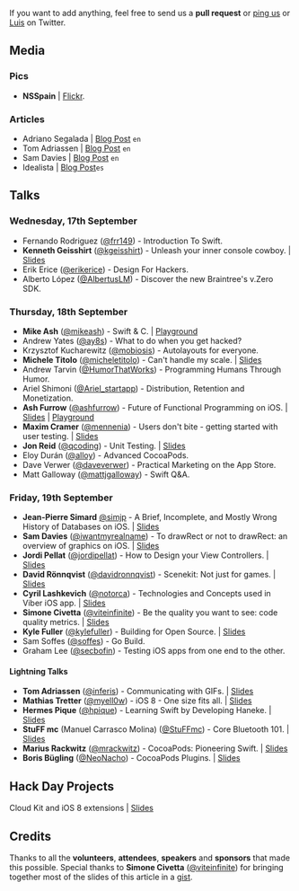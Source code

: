 If you want to add anything, feel free to send us a **pull request** or [ping us](https://twitter.com/nsspain) or [Luis](https://twitter.com/lascorbe) on Twitter.

## Media

### Pics
* **NSSpain** | [Flickr](https://flic.kr/s/aHsk42Txn3).

### Articles
* Adriano Segalada | [Blog Post](http://blog.namics.com/2014/09/nsspain-ios-conference-review.html) ``en``
* Tom Adriassen | [Blog Post](http://blog.inferis.org/blog/2014/09/22/nsspain-2014/) ``en``
* Sam Davies | [Blog Post](http://iwantmyreal.name/blog/2014/09/19/nsspain-2014/) ``en``
* Idealista | [Blog Post](http://www.idealista.com/labs/blog/charlas/resumen-de-la-nsspain-2014-by-idealista/)``es``

## Talks

### Wednesday, 17th September
* Fernando Rodriguez ([@frr149](http://www.twitter.com/frr149)) - Introduction To Swift.
* **Kenneth Geisshirt** ([@kgeisshirt](http://www.twitter.com/kgeisshirt)) - Unleash your inner console cowboy. | [Slides](http://www.slideshare.net/geisshirt/unleash-your-inner-console-cowboy)
* Erik Erice ([@erikerice](http://www.twitter.com/erikerice)) - Design For Hackers.
* Alberto López ([@AlbertusLM](http://www.twitter.com/AlbertusLM)) - Discover the new Braintree's v.Zero SDK.

### Thursday, 18th September
* **Mike Ash** ([@mikeash](http://www.twitter.com/mikeash)) - Swift & C. | [Playground](http://t.co/PWLYU1joru)
* Andrew Yates ([@ay8s](http://www.twitter.com/ay8s)) - What to do when you get hacked?
* Krzysztof Kucharewitz ([@mobiosis](http://www.twitter.com/mobiosis)) - Autolayouts for everyone.
* **Michele Titolo** ([@micheletitolo](http://www.twitter.com/micheletitolo)) - Can't handle my scale. | [Slides](http://www.slideshare.net/micheletitolo/cant-handle-my-scale)
* Andrew Tarvin ([@HumorThatWorks](http://www.twitter.com/HumorThatWorks)) - Programming Humans Through Humor.
* Ariel Shimoni ([@Ariel_startapp](http://www.twitter.com/Ariel_startapp)) - Distribution, Retention and Monetization.
* **Ash Furrow** ([@ashfurrow](http://www.twitter.com/ashfurrow)) - Future of Functional Programming on iOS. | [Slides](https://speakerdeck.com/ashfurrow/the-future-of-functional-programming-on-ios) | [Playground]()
* **Maxim Cramer** ([@mennenia](http://www.twitter.com/mennenia)) - Users don't bite - getting started with user testing. | [Slides](https://speakerdeck.com/mennenia/users-dont-bite-nsspain-2014)
* **Jon Reid** ([@qcoding](http://www.twitter.com/qcoding)) - Unit Testing. | [Slides](https://speakerdeck.com/jonreid/unit-testing-control-your-dependencies)
* Eloy Durán ([@alloy](http://www.twitter.com/alloy)) - Advanced CocoaPods.
* Dave Verwer ([@daveverwer](http://www.twitter.com/daveverwer)) - Practical Marketing on the App Store.
* Matt Galloway ([@mattjgalloway](http://www.twitter.com/mattjgalloway)) - Swift Q&A.

### Friday, 19th September
* **Jean-Pierre Simard** [@simjp](http://www.twitter.com/simjp) - A Brief, Incomplete, and Mostly Wrong History of Databases on iOS. | [Slides](https://speakerdeck.com/jpsim/a-brief-incomplete-and-mostly-wrong-history-of-databases-on-ios)
* **Sam Davies** ([@iwantmyrealname](http://www.twitter.com/iwantmyrealname)) - To drawRect or not to drawRect: an overview of graphics on iOS. | [Slides](https://speakerdeck.com/sammyd/to-drawrect-or-not-to-drawrect)
* **Jordi Pellat** ([@jordipellat](http://www.twitter.com/jordipellat)) - How to Design your View Controllers. | [Slides](https://speakerdeck.com/jpellat/design-your-uiviewcontroller)
* **David Rönnqvist** ([@davidronnqvist](http://www.twitter.com/davidronnqvist)) - Scenekit: Not just for games. | [Slides](https://speakerdeck.com/ronnqvist/not-just-for-games)
* **Cyril Lashkevich** ([@notorca](http://www.twitter.com/notorca)) - Technologies and Concepts used in Viber iOS app. | [Slides](https://dl.dropboxusercontent.com/u/3820193/VbierClientUnderTheHood.pdf)
* **Simone Civetta** ([@viteinfinite](http://www.twitter.com/viteinfinite)) - Be the quality you want to see: code quality metrics. | [Slides](https://speakerdeck.com/viteinfinite/be-the-quality-you-want-to-see-in-the-world-code-quality-metrics)
* **Kyle Fuller** ([@kylefuller](http://www.twitter.com/kylefuller)) - Building for Open Source. | [Slides](https://speakerdeck.com/kylef/building-for-open-source)
* Sam Soffes ([@soffes](http://www.twitter.com/soffes)) - Go Build.
* Graham Lee ([@secbofin](http://www.twitter.com/secbofin)) - Testing iOS apps from one end to the other.

#### Lightning Talks
* **Tom Adriassen** ([@inferis](http://www.twitter.com/inferis)) - Communicating with GIFs. | [Slides](http://www.slideshare.net/Inferis/communicating-with-gifs)
* **Mathias Tretter** ([@myell0w](http://www.twitter.com/myell0w)) - iOS 8 - One size fits all. | [Slides](https://speakerdeck.com/myell0w/ios-size-classes-one-size-fits-all)
* **Hermes Pique** ([@hpique](http://www.twitter.com/hpique)) - Learning Swift by Developing Haneke. | [Slides](https://speakerdeck.com/hpique/learning-swift-by-developing-haneke)
* **StuFF mc** (Manuel Carrasco Molina) ([@StuFFmc](http://www.twitter.com/StuFFmc)) - Core Bluetooth 101. | [Slides](https://speakerdeck.com/stuffmc/be-ready-for-watch-core-bluetooth-101)
* **Marius Rackwitz** ([@mrackwitz](http://www.twitter.com/mrackwitz)) - CocoaPods: Pioneering Swift. | [Slides](https://speakerdeck.com/marius/cocoapods-pioneering-swift)
* **Boris Bügling** ([@NeoNacho](http://www.twitter.com/NeoNacho)) - CocoaPods Plugins. | [Slides](https://speakerdeck.com/neonichu/cocoapods-plugins-1)

## Hack Day Projects
Cloud Kit and iOS 8 extensions | [Slides](https://speakerdeck.com/stuffmc/rate-my-talk-hacking-cloud-kit-and-ios-8-extensions)

## Credits
Thanks to all the **volunteers**, **attendees**, **speakers** and **sponsors** that made this possible. Special thanks to **Simone Civetta** ([@viteinfinite](http://www.twitter.com/viteinfinite)) for bringing together most of the slides of this article in a [gist](https://gist.github.com/viteinfinite/7e48704566001c0e5cd7).
